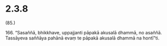 # 2.3.8

(85.)

166\. “Sasaññā, bhikkhave, uppajjanti pāpakā akusalā dhammā, no asaññā. Tassāyeva saññāya pahānā evaṃ te pāpakā akusalā dhammā na hontī”ti.
